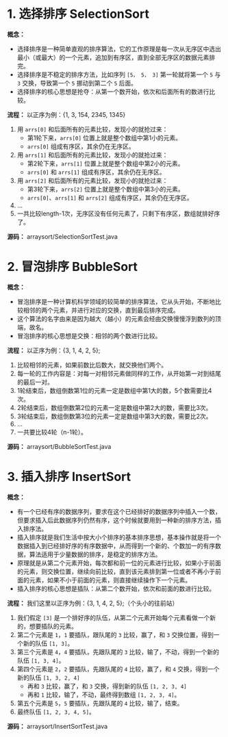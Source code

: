 # 1. 选择排序 SelectionSort

**概念：** 
- 选择排序是一种简单直观的排序算法，它的工作原理是每一次从无序区中选出最小（或最大）的一个元素，追加到有序区，直到全部无序区的数据元素排完。
- 选择排序是不稳定的排序方法，比如序列 `[5， 5， 3]` 第一轮就将第一个 `5` 与 `3` 交换，导致第一个 `5` 挪动到第二个 `5` 后面。
- 选择排序的核心思想是抢夺：从第一个数开始，依次和后面所有的数进行比较。

**流程：** 以正序为例：{1, 3, 154, 2345, 1345}
1. 用 `arrs[0]` 和后面所有的元素比较，发现小的就抢过来：
    - 第1轮下来，`arrs[0]` 位置上就是整个数组中第1小的元素。
    - `arrs[0]` 组成有序区，其余仍在无序区。
2. 用 `arrs[1]` 和后面所有的元素比较，发现小的就抢过来：
    - 第2轮下来，`arrs[1]` 位置上就是整个数组中第2小的元素。
    - `arrs[0]` 和 `arrs[1]` 组成有序区，其余仍在无序区。
3. 用 `arrs[2]` 和后面所有的元素比较，发现小的就抢过来：
    - 第3轮下来，`arrs[2]` 位置上就是整个数组中第3小的元素。
    - `arrs[0]`、`arrs[1]` 和 `arrs[2]` 组成有序区，其余仍在无序区。
4. ...
5. 一共比较length-1次，无序区没有任何元素了，只剩下有序区，数组就排好序了。

**源码：** arraysort/SelectionSortTest.java

# 2. 冒泡排序 BubbleSort

**概念：** 
- 冒泡排序是一种计算机科学领域的较简单的排序算法，它从头开始，不断地比较相邻的两个元素，并进行对应的交换，直到最后排序完成。
- 这个算法的名字由来是因为越大（越小）的元素会经由交换慢慢浮到数列的顶端，故名。
- 冒泡排序的核心思想是交换：相邻的两个数进行比较。

**流程：** 以正序为例：{3, 1, 4, 2, 5};
1. 比较相邻的元素，如果前数比后数大，就交换他们两个。
2. 每一轮的工作内容是：对每一对相邻元素做同样的工作，从开始第一对到结尾的最后一对。
3. 1轮结束后，数组倒数第1位的元素一定是数组中第1大的数，5个数需要比4次。
4. 2轮结束后，数组倒数第2位的元素一定是数组中第2大的数，需要比3次。
5. 3轮结束后，数组倒数第3位的元素一定是数组中第3大的数，需要比2次。
6. ...
7. 一共要比较4轮（n-1轮）。

**源码：** arraysort/BubbleSortTest.java

# 3. 插入排序 InsertSort

**概念：** 
- 有一个已经有序的数据序列，要求在这个已经排好的数据序列中插入一个数，但要求插入后此数据序列仍然有序，这个时候就要用到一种新的排序方法，插入排序法。
- 插入排序就是我们生活中按大小个排序的基本排序思想，基本操作就是将一个数据插入到已经排好序的有序数据中，从而得到一个新的、个数加一的有序数据，算法适用于少量数据的排序，是稳定的排序方法。
- 原理就是从第二个元素开始，每次都和前一位的元素进行比较，如果小于前面的元素，则交换位置，继续向前比较，直到该元素排到第一位或者不再小于前面的元素，如果不小于前面的元素，则直接继续操作下一个元素。
- 插入排序的核心思想是插队：从第二个数开始，依次和前面的数进行比较。

**流程：** 我们这里以正序为例：{3, 1, 4, 2, 5};（个头小的往前站）
1. 我们假定 `[3]` 是一个排好序的队伍，从第二个元素开始每个元素看做一个新的，想要插队的元素。
2. 第二个元素是 `1`，`1` 要插队，跟队尾的 `3` 比较，赢了，和 `3` 交换位置，得到一个新的队伍 `[1, 3]`。
3. 第三个元素是 `4`，`4` 要插队，先跟队尾的 `3` 比较，输了，不动，得到一个新的队伍 `[1, 3, 4]`。
4. 第四个元素是 `2`，`2` 要插队，先跟队尾的 `4` 比较，赢了，和 `4` 交换，得到一个新的队伍 `[1, 3, 2, 4]`
    - 再和 `3` 比较，赢了，和 `3` 交换，得到新的队伍 `[1, 2, 3, 4]`
    - 再和 `1` 比较，输了，不动，最终得到数组 `[1, 2, 3, 4]`。
5. 第五个元素是 `5`，`5` 要插队，先跟队尾的 `4` 比较，输了，结束。
6. 最终队伍 `[1, 2, 3, 4, 5]`。

**源码：** arraysort/InsertSortTest.java
